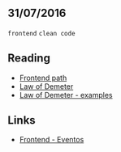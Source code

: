 31/07/2016
----------

`frontend` `clean code`

## Reading
- [Frontend path](http://frontendpath.com/)
- [Law of Demeter](https://en.wikipedia.org/wiki/Law_of_Demeter)
- [Law of Demeter - examples](http://uaihebert.com/lei-de-demeter/)

## Links
- [Frontend - Eventos](https://frontendbr.github.io/eventos/)
